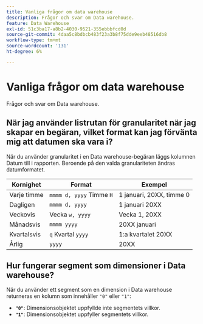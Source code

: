 ```yaml
---
title: Vanliga frågor om data warehouse
description: Frågor och svar om Data warehouse.
feature: Data Warehouse
exl-id: 51c3ba17-a8b2-4030-9521-355ebbbfcd0d
source-git-commit: 4daa5c8bdbcb483f23a3b8f75dde9eeb48516db8
workflow-type: tm+mt
source-wordcount: '131'
ht-degree: 6%

---
```


# Vanliga frågor om data warehouse

Frågor och svar om Data warehouse.

## När jag använder listrutan för granularitet när jag skapar en begäran, vilket format kan jag förvänta mig att datumen ska vara i?

När du använder granularitet i en Data warehouse-begäran läggs kolumnen Datum till i rapporten. Beroende på den valda granulariteten ändras datumformatet.

| Kornighet | Format | Exempel |
| --- | --- | --- |
| Varje timme | `mmmm d, yyyy` Timme `H` | 1 januari, 20XX, timme 0 |
| Dagligen | `mmmm d, yyyy` | 1 januari 20XX |
| Veckovis | Vecka `w, yyyy` | Vecka 1, 20XX |
| Månadsvis | `mmmm yyyy` | 20XX januari |
| Kvartalsvis | `q` Kvartal `yyyy` | 1:a kvartalet 20XX |
| Årlig | `yyyy` | 20XX |

## Hur fungerar segment som dimensioner i Data warehouse?

När du använder ett segment som en dimension i Data warehouse returneras en kolumn som innehåller `"0"` eller `"1"`:

* **`"0"`**: Dimensionsobjektet uppfyllde inte segmentets villkor.
* **`"1"`**: Dimensionsobjektet uppfyller segmentets villkor.

